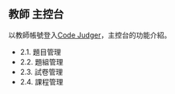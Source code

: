 ## 教師 主控台 ##

以教師帳號登入[Code Judger](http://www.codejudger.com)，主控台的功能介紹。

* 2.1. 題目管理
* 2.2. 題組管理
* 2.3. 試卷管理
* 2.4. 課程管理











